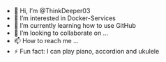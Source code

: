 - 👋 Hi, I’m @ThinkDeeper03
- 👀 I’m interested in Docker-Services
- 🌱 I’m currently learning how to use GitHub
- 💞️ I’m looking to collaborate on ...
- 📫 How to reach me ...
- ⚡ Fun fact: I can play piano, accordion and ukulele

<!---
ThinkDeeper03/ThinkDeeper03 is a ✨ special ✨ repository because its `README.md` (this file) appears on your GitHub profile.
You can click the Preview link to take a look at your changes.
--->
